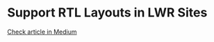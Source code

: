# Support RTL Layouts in LWR Sites

[Check article in Medium](https://tahabasri.medium.com/sf-defacto-2-support-rtl-layouts-in-lwr-sites-f65fe0ff5caa)